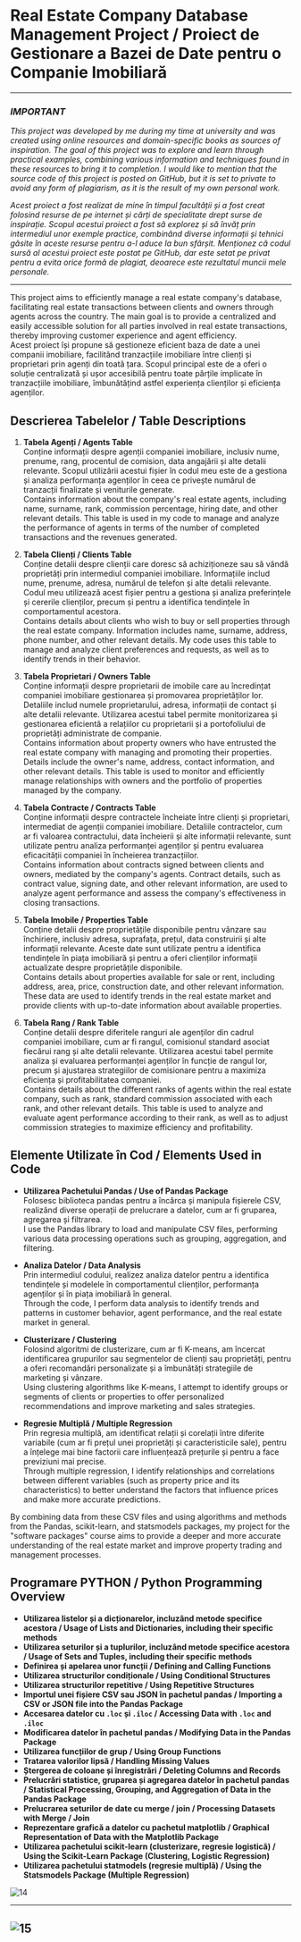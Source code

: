 # **Real Estate Company Database Management Project / Proiect de Gestionare a Bazei de Date pentru o Companie Imobiliară**

*******************************************************
### *IMPORTANT*
*This project was developed by me during my time at university and was created using online resources and domain-specific books as sources of inspiration. The goal of this project was to explore and learn through practical examples, combining various information and techniques found in these resources to bring it to completion. I would like to mention that the source code of this project is posted on GitHub, but it is set to private to avoid any form of plagiarism, as it is the result of my own personal work.*

*Acest proiect a fost realizat de mine în timpul facultății și a fost creat folosind resurse de pe internet și cărți de specialitate drept surse de inspirație. Scopul acestui proiect a fost să explorez și să învăț prin intermediul unor exemple practice, combinând diverse informații și tehnici găsite în aceste resurse pentru a-l aduce la bun sfârșit. Menționez că codul sursă al acestui proiect este postat pe GitHub, dar este setat pe privat pentru a evita orice formă de plagiat, deoarece este rezultatul muncii mele personale.*
*******************************************************

This project aims to efficiently manage a real estate company's database, facilitating real estate transactions between clients and owners through agents across the country. The main goal is to provide a centralized and easily accessible solution for all parties involved in real estate transactions, thereby improving customer experience and agent efficiency.                     
Acest proiect își propune să gestioneze eficient baza de date a unei companii imobiliare, facilitând tranzacțiile imobiliare între clienți și proprietari prin agenți din toată țara. Scopul principal este de a oferi o soluție centralizată și ușor accesibilă pentru toate părțile implicate în tranzacțiile imobiliare, îmbunătățind astfel experiența clienților și eficiența agenților.

## **Descrierea Tabelelor / Table Descriptions**

1. **Tabela Agenți / Agents Table**  
   Conține informații despre agenții companiei imobiliare, inclusiv nume, prenume, rang, procentul de comision, data angajării și alte detalii relevante. Scopul utilizării acestui fișier în codul meu este de a gestiona și analiza performanța agenților în ceea ce privește numărul de tranzacții finalizate și veniturile generate.  
   Contains information about the company's real estate agents, including name, surname, rank, commission percentage, hiring date, and other relevant details. This table is used in my code to manage and analyze the performance of agents in terms of the number of completed transactions and the revenues generated.

2. **Tabela Clienți / Clients Table**  
   Conține detalii despre clienții care doresc să achiziționeze sau să vândă proprietăți prin intermediul companiei imobiliare. Informațiile includ nume, prenume, adresa, numărul de telefon și alte detalii relevante. Codul meu utilizează acest fișier pentru a gestiona și analiza preferințele și cererile clienților, precum și pentru a identifica tendințele în comportamentul acestora.  
   Contains details about clients who wish to buy or sell properties through the real estate company. Information includes name, surname, address, phone number, and other relevant details. My code uses this table to manage and analyze client preferences and requests, as well as to identify trends in their behavior.

3. **Tabela Proprietari / Owners Table**  
   Conține informații despre proprietarii de imobile care au încredințat companiei imobiliare gestionarea și promovarea proprietăților lor. Detaliile includ numele proprietarului, adresa, informații de contact și alte detalii relevante. Utilizarea acestui tabel permite monitorizarea și gestionarea eficientă a relațiilor cu proprietarii și a portofoliului de proprietăți administrate de companie.  
   Contains information about property owners who have entrusted the real estate company with managing and promoting their properties. Details include the owner's name, address, contact information, and other relevant details. This table is used to monitor and efficiently manage relationships with owners and the portfolio of properties managed by the company.

4. **Tabela Contracte / Contracts Table**  
   Conține informații despre contractele încheiate între clienți și proprietari, intermediat de agenții companiei imobiliare. Detaliile contractelor, cum ar fi valoarea contractului, data încheierii și alte informații relevante, sunt utilizate pentru analiza performanței agenților și pentru evaluarea eficacității companiei în încheierea tranzacțiilor.  
   Contains information about contracts signed between clients and owners, mediated by the company's agents. Contract details, such as contract value, signing date, and other relevant information, are used to analyze agent performance and assess the company's effectiveness in closing transactions.

5. **Tabela Imobile / Properties Table**  
   Conține detalii despre proprietățile disponibile pentru vânzare sau închiriere, inclusiv adresa, suprafața, prețul, data construirii și alte informații relevante. Aceste date sunt utilizate pentru a identifica tendințele în piața imobiliară și pentru a oferi clienților informații actualizate despre proprietățile disponibile.  
   Contains details about properties available for sale or rent, including address, area, price, construction date, and other relevant information. These data are used to identify trends in the real estate market and provide clients with up-to-date information about available properties.

6. **Tabela Rang / Rank Table**  
   Conține detalii despre diferitele ranguri ale agenților din cadrul companiei imobiliare, cum ar fi rangul, comisionul standard asociat fiecărui rang și alte detalii relevante. Utilizarea acestui tabel permite analiza și evaluarea performanței agenților în funcție de rangul lor, precum și ajustarea strategiilor de comisionare pentru a maximiza eficiența și profitabilitatea companiei.  
   Contains details about the different ranks of agents within the real estate company, such as rank, standard commission associated with each rank, and other relevant details. This table is used to analyze and evaluate agent performance according to their rank, as well as to adjust commission strategies to maximize efficiency and profitability.

## **Elemente Utilizate în Cod / Elements Used in Code**

- **Utilizarea Pachetului Pandas / Use of Pandas Package**  
  Folosesc biblioteca pandas pentru a încărca și manipula fișierele CSV, realizând diverse operații de prelucrare a datelor, cum ar fi gruparea, agregarea și filtrarea.  
  I use the Pandas library to load and manipulate CSV files, performing various data processing operations such as grouping, aggregation, and filtering.

- **Analiza Datelor / Data Analysis**  
  Prin intermediul codului, realizez analiza datelor pentru a identifica tendințele și modelele în comportamentul clienților, performanța agenților și în piața imobiliară în general.  
  Through the code, I perform data analysis to identify trends and patterns in customer behavior, agent performance, and the real estate market in general.

- **Clusterizare / Clustering**  
  Folosind algoritmi de clusterizare, cum ar fi K-means, am încercat identificarea grupurilor sau segmentelor de clienți sau proprietăți, pentru a oferi recomandări personalizate și a îmbunătăți strategiile de marketing și vânzare.  
  Using clustering algorithms like K-means, I attempt to identify groups or segments of clients or properties to offer personalized recommendations and improve marketing and sales strategies.

- **Regresie Multiplă / Multiple Regression**  
  Prin regresia multiplă, am identificat relații și corelații între diferite variabile (cum ar fi prețul unei proprietăți și caracteristicile sale), pentru a înțelege mai bine factorii care influențează prețurile și pentru a face previziuni mai precise.  
  Through multiple regression, I identify relationships and correlations between different variables (such as property price and its characteristics) to better understand the factors that influence prices and make more accurate predictions.

By combining data from these CSV files and using algorithms and methods from the Pandas, scikit-learn, and statsmodels packages, my project for the "software packages" course aims to provide a deeper and more accurate understanding of the real estate market and improve property trading and management processes.

## **Programare PYTHON / Python Programming Overview**

- **Utilizarea listelor și a dicționarelor, incluzând metode specifice acestora / Usage of Lists and Dictionaries, including their specific methods**
- **Utilizarea seturilor și a tuplurilor, incluzând metode specifice acestora / Usage of Sets and Tuples, including their specific methods**
- **Definirea și apelarea unor funcții / Defining and Calling Functions**
- **Utilizarea structurilor condiționale / Using Conditional Structures**
- **Utilizarea structurilor repetitive / Using Repetitive Structures**
- **Importul unei fișiere CSV sau JSON în pachetul pandas / Importing a CSV or JSON file into the Pandas Package**
- **Accesarea datelor cu `.loc` și `.iloc` / Accessing Data with `.loc` and `.iloc`**
- **Modificarea datelor în pachetul pandas / Modifying Data in the Pandas Package**
- **Utilizarea funcțiilor de grup / Using Group Functions**
- **Tratarea valorilor lipsă / Handling Missing Values**
- **Ștergerea de coloane și înregistrări / Deleting Columns and Records**
- **Prelucrări statistice, gruparea și agregarea datelor în pachetul pandas / Statistical Processing, Grouping, and Aggregation of Data in the Pandas Package**
- **Prelucrarea seturilor de date cu merge / join / Processing Datasets with Merge / Join**
- **Reprezentare grafică a datelor cu pachetul matplotlib / Graphical Representation of Data with the Matplotlib Package**
- **Utilizarea pachetului scikit-learn (clusterizare, regresie logistică) / Using the Scikit-Learn Package (Clustering, Logistic Regression)**
- **Utilizarea pachetului statmodels (regresie multiplă) / Using the Statsmodels Package (Multiple Regression)**

![14](https://github.com/user-attachments/assets/4924cde1-91c6-482a-aa2b-b11ee5170823)
*******************************************************
![15](https://github.com/user-attachments/assets/b4d7ee3d-a56a-406c-9973-fd0f27d4f98a)
---
